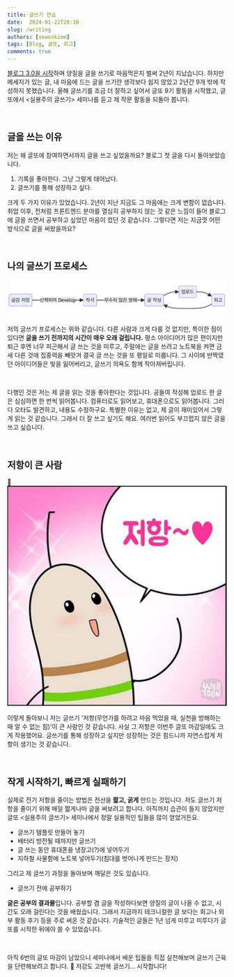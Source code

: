 ```yaml
---
title: 글쓰기 연습
date:  2024-01-22T20:30
slug: /writing
authors: [sewonkimm]
tags: [Blog, 글또, 회고]
comments: true
---
```


[블로그 3.0을 시작](../2022-03-12-post/index.md)하며 양질을 글을 쓰기로 마음먹은지 벌써 2년이 지났습니다. 하지만 메세지가 있는 글, 내 마음에 드는 글을 쓰기란 생각보다 쉽지 않았고 2년간 9개 밖에 작성하지 못했습니다. 올해 글쓰기를 조금 더 잘하고 싶어서 글또 9기 활동을 시작했고, 글또에서 <실용주의 글쓰기> 세미나를 듣고 제 작문 활동을 되돌아 봅니다.

<!--truncate-->

<br />

## 글을 쓰는 이유

저는 왜 글또에 참여하면서까지 글을 쓰고 싶었을까요? 블로그 첫 글을 다시 돌아보았습니다.

1. 기록을 좋아한다. 그냥 그렇게 태어났다.
2. 글쓰기를 통해 성장하고 싶다.

크게 두 가지 이유가 있었습니다. 2년이 지난 지금도 그 마음에는 크게 변함이 없습니다. 취업 이후, 전처럼 프론트엔드 분야를 열심히 공부하지 않는 것 같은 느낌이 들어 블로그에 글을 쓰면서 공부하고 싶었던 마음이 컸던 것 같습니다. 그렇다면 저는 지금껏 어떤 방식으로 글을 써왔을까요?

<br />

## 나의 글쓰기 프로세스

![글쓰기 프로세스](./process.png)

저의 글쓰기 프로세스는 위와 같습니다. 다른 사람과 크게 다를 것 없지만, 특이한 점이 있다면 **글을 쓰기 전까지의 시간이 매우 오래 걸립니다.** 평소 아이디어가 많은 편이지만 퇴근 후엔 너무 피곤해서 글 쓰는 것을 미루고, 주말에는 글을 쓰려고 노트북을 켜면 금새 다른 것에 집중력을 빼앗겨 결국 글 쓰는 것을 또 평일로 미룹니다. 그 사이에 반짝였던 아이디어들은 빛을 잃어버리고, 글쓰기 의욕도 함께 작아져버립니다.

<br />

다행인 것은 저는 제 글을 읽는 것을 좋아한다는 것입니다. 공들여 작성해 업로드 한 글은 심심하면 한 번씩 읽어봅니다. 컴퓨터로도 읽어보고, 휴대폰으로도 읽어봅니다. 그러다 오타도 발견하고, 내용도 수정하구요. 특별한 이유는 없고, 제 글이 재미있어서 그렇게 읽는 것 같습니다. 그래서 더 잘 쓰고 싶기도 해요. 여러번 읽어도 부끄럽지 않은 글을 쓰고 싶습니다.

<br />

## 저항이 큰 사람

![저항](./resistance.jpeg)

이렇게 돌아보니 저는 글쓰기 '저항(무언가를 하려고 마음 먹었을 때, 실천을 방해하는 때 알 수 없는 힘)'이 큰 사람인 것 같습니다. 사실 그 저항은 이번주 글또 마감일에도 크게 작용했어요. 글쓰기를 통해 성장하고 싶지만 성장하는 것은 힘드니까 자연스럽게 저항이 생기는 것 같습니다.

<br />

## 작게 시작하기, 빠르게 실패하기

실제로 전기 저항을 줄이는 방법은 전선을 **짧고, 굵게** 만드는 것입니다. 저도 글쓰기 저항을 줄이기 위해 매일 짧게나마 글을 써보려고 합니다. 아직까지 습관이 들지 않았지만 글또 <실용주의 글쓰기> 세미나에서 정말 실용적인 팁들을 많이 얻었거든요.

- 글쓰기 템플릿 만들어 놓기
- 배터리 방전될 때까지만 글쓰기
- 글 쓰는 동안 휴대폰을 냉장고(?)에 넣어두기
- 지하철 사물함에 노트북 넣어두기(침대를 벗어나게 만드는 장치)

그리고 제 글쓰기 과정을 돌아보며 깨달은 것도 있습니다.

- 글쓰기 전에 공부하기

**글은 공부의 결과물**입니다. 공부할 겸 글을 작성하다보면 양질의 글이 나올 수 없고, 시간도 오래 걸린다는 것을 배웠습니다. 그래서 지금까지 테크니컬한 글 보다는 회고나 외부 활동 후기 등을 주로 써온 것 같습니다. 기술적인 글들은 1년 넘게 미루고 미루다가 글또를 시작한 뒤에야 쓸 수 있었습니다.

<br />

아직 6번의 글또 마감이 남았으니 세미나에서 배운 팁들을 직접 실천해보며 글쓰기 근육을 단련해보려고 합니다. 💪 저강도 고반복 글쓰기... 시작합니다!
